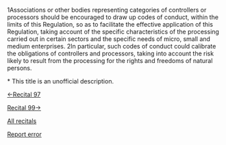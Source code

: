 
1Associations or other bodies representing categories of controllers or processors should be encouraged to draw up codes of conduct, within the limits of this Regulation, so as to facilitate the effective application of this Regulation, taking account of the specific characteristics of the processing carried out in certain sectors and the specific needs of micro, small and medium enterprises. 2In particular, such codes of conduct could calibrate the obligations of controllers and processors, taking into account the risk likely to result from the processing for the rights and freedoms of natural persons.


\* This title is an unofficial description.




[←Recital 97](https://gdpr-info.eu/recitals/no-97/ "97 - Data Protection Officer")


[Recital 99→](https://gdpr-info.eu/recitals/no-99/ "99 - Consultation of Stakeholders and Data Subjects in the Development of Codes of Conduct")


[All recitals](https://gdpr-info.eu/recitals/)

[Report error](https://gdpr-info.eu/gf/?TB_iframe=true&height=306 "Your message")

